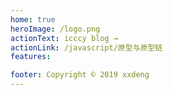 ```yaml
---
home: true
heroImage: /logo.png
actionText: icccy blog →
actionLink: /javascript/原型与原型链
features:

footer: Copyright © 2019 xxdeng
---
```

